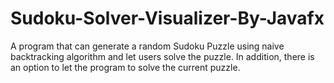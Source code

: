 # Sudoku-Solver-Visualizer-By-Javafx
A program that can generate a random Sudoku Puzzle using naive backtracking algorithm and let users solve the puzzle. In addition, there is an option to let the program to solve the current puzzle.
